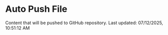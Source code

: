 # Auto Push File

Content that will be pushed to GitHub repository.
Last updated: 07/12/2025, 10:51:12 AM